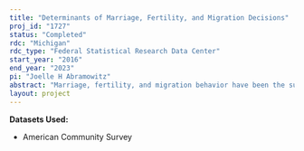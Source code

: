 ```yaml
---
title: "Determinants of Marriage, Fertility, and Migration Decisions"
proj_id: "1727"
status: "Completed"
rdc: "Michigan"
rdc_type: "Federal Statistical Research Data Center"
start_year: "2016"
end_year: "2023"
pi: "Joelle H Abramowitz"
abstract: "Marriage, fertility, and migration behavior have been the subject of extensive research across many academic disciplines. Considerable work has been devoted to investigating why, whether, and when people decide to marry, have children, and change residences, whether particular programs or factors influence these decisions, and how these choices in turn affect other life decisions. This project considers determinants of these outcomes and evaluates the data used in such analyses. To these ends, this project considers the extent to which empirical analyses using the American Community Survey (ACS) marital history and marital status questions yield comparable or divergent results. The researcher considers determinants of marriage decisions, on their own and in conjunction with fertility and migration decisions, and examine the role of various legal changes and natural experiments occurring between 2008 and 2015. The project will also assess the benefit of the ACS marital history questions, which have been considered for removal in recent years and may again be considered for removal or revision in the future. "
layout: project
---
```


**Datasets Used:**

  - American Community Survey 

